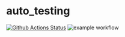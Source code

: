 # auto_testing
[![Github Actions Status](https://github.com/nikon2127/auto_testing/workflows/main/badge.svg)](https://github.com/nikon2127/auto_testing/actions)
![example workflow](https://github.com/nikon2127/auto_testing/actions/workflows/main.yml/badge.svg)
